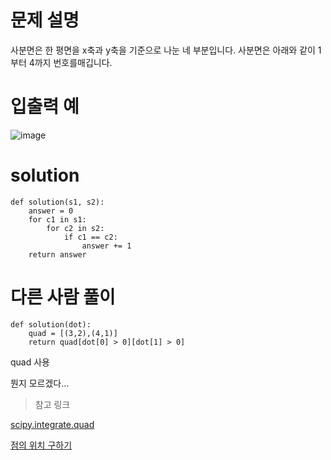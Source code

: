 # 문제 설명

사분면은 한 평면을 x축과 y축을 기준으로 나눈 네 부분입니다. 사분면은 아래와 같이 1부터 4까지 번호를매깁니다.

# 입출력 예

![image](https://github.com/sseinn/practice/assets/143159192/d9cb3d57-7386-4333-8710-b96a12df47fc)

# solution

```
def solution(s1, s2):
    answer = 0
    for c1 in s1:
        for c2 in s2:
            if c1 == c2:
                answer += 1
    return answer
```

# 다른 사람 풀이
```
def solution(dot):
    quad = [(3,2),(4,1)]
    return quad[dot[0] > 0][dot[1] > 0]
```

quad 사용

뭔지 모르겠다...


> 참고 링크

[scipy.integrate.quad]([https://docs.python.org/3/tutorial/datastructures.html](https://docs.scipy.org/doc/scipy/reference/generated/scipy.integrate.quad.html)https://docs.scipy.org/doc/scipy/reference/generated/scipy.integrate.quad.html)

[점의 위치 구하기]([https://school.programmers.co.kr/learn/courses/30/lessons/120903](https://school.programmers.co.kr/learn/courses/30/lessons/120841)https://school.programmers.co.kr/learn/courses/30/lessons/120841)

